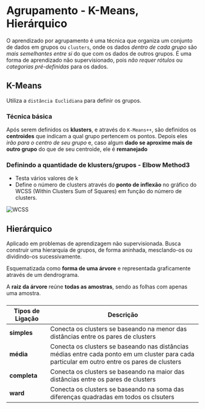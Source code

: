# Agrupamento - K-Means, Hierárquico

O aprendizado por agrupamento é uma técnica que organiza um conjunto de dados em grupos ou `clusters`, onde os dados *dentro de cada grupo* são *mais semelhantes entre si* do que com os dados de outros grupos. É uma forma de aprendizado não supervisionado, pois *não requer rótulos* ou *categorias pré-definidas* para os dados.

## K-Means
Utiliza a `distância Euclidiana` para definir os grupos.

### Técnica básica
Após serem definidos os **klusters**, e através do `K-Means++`, são definidos os **centroides** que indicam a qual grupo pertencem os pontos. Depois eles *irão para o centro de seu grupo* e, caso algum **dado se aproxime mais de outro grupo** do que de seu centroide, ele é **remanejado**

### Definindo a quantidade de klusters/grupos - Elbow Method3
* Testa vários valores de k
* Define o número de clusters através do **ponto de inflexão** no gráfico do WCSS (Within Clusters Sum of Squares) em função do número de clusters.

![WCSS](https://imgur.com/g316Ili.jpg)


## Hierárquico
Aplicado em problemas de aprendizagem não supervisionada. Busca construir uma hierarquia de grupos, de forma aninhada, mesclando-os ou dividindo-os sucessivamente.

Esquematizada como **forma de uma árvore** e representada graficamente através de um dendrograma.

A **raiz da árvore** reúne **todas as amostras**, sendo as folhas com apenas uma amostra.

### 

|Tipos de Ligação|Descrição|
|-|-|
|**simples**|Conecta os clusters se baseando na menor das distâncias entre os pares de clusters|
|**média**|Conecta os clusters se baseando nas distâncias médias entre cada ponto em um cluster para cada particular em outro entre os pares de clusters|
|**completa**|Conecta os clusters se baseando na maior das distâncias entre os pares de clusters|
|**ward**|Conecta os clusters se baseando na soma das diferenças quadradas em todos os clsuters|


